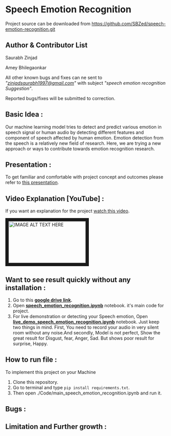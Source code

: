 Speech Emotion Recognition
==========================

Project source can be downloaded from https://github.com/SBZed/speech-emotion-recognition.git

Author & Contributor List
--------------------------
Saurabh Zinjad

Amey Bhilegaonkar

All other known bugs and fixes can ne sent to *"zinjadsaurabh1997@gmail.com"* with subject *"speech emotion recognition Suggestion"*.

Reported bugs/fixes will be submitted to correction.

## Basic Idea :
Our machine learning model tries to detect and predict various emotion in speech signal or human audio by detecting different features and component of speech affected by human emotion. Emotion detection from the speech is a relatively new field of research. Here, we are trying a new approach or ways to contribute towards emotion recognition research.

## Presentation :
To get familiar and comfortable with project concept and outcomes please refer to [this presentation](https://prezi.com/view/UmLEHdSkpPpiZUGSQ71k/).

## Video Explanation [YouTube] :
If you want an explanation for the project [watch this video](https://www.youtube.com/watch?v=yvxpxcncSGs&t).

<a href="http://www.youtube.com/watch?feature=player_embedded&v=yvxpxcncSGs&t
" target="_blank"><img src="https://i9.ytimg.com/vi/yvxpxcncSGs/maxresdefault.jpg?sqp=CMy_iOgF&rs=AOn4CLAKTUrADni1NnBRo6rqR3A7sEXdVA&time=1560420410366" 
alt="IMAGE ALT TEXT HERE" width="240" height="130" border="10" /></a>

## Want to see result quickly without any installation :
1. Go to this **[google drive link](https://drive.google.com/open?id=1vVZ0uq5Uwd27RsODuyabuJePtDcCsbr9).**
2. Open **[speech_emotion_recognition.ipynb](https://colab.research.google.com/drive/1sfa3fN9W0nExpGwIwaX36arm1xYkH2PN)** notebook. it's main code for project.
3. For live demonstration or detecting your Speech emotion, Open **[live_demo_speech_emotion_recognition.ipynb](https://colab.research.google.com/drive/1LXVTlNvr8WJbaBnVbw_NbInV8wTrbOM1)** notebook. Just keep two things in mind. First, You need to record your audio in very silent room without any noise.And secondly, Model is not perfect, Show the great result for Disgust, fear, Anger, Sad. But shows poor result for surprise, Happy.

## How to run file :
To implement this project on your Machine
1. Clone this repository.
2. Go to terminal and type `pip install requirements.txt`.
3. Then open ./Code/main_speech_emotion_recognition.ipynb and run it.

## Bugs :

## Limitation and Further growth : 
